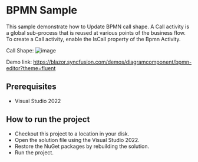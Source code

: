 # BPMN Sample

This sample demonstrate how to Update BPMN call shape. A Call activity is a global sub-process that is reused at various points of the business flow. To create a Call activity, enable the IsCall property of the Bpmn Activity.

Call Shape:
![image](https://user-images.githubusercontent.com/77827252/215377640-ec935438-9bbc-41a4-aad9-99a1e4d2bbd5.png)

Demo link:
https://blazor.syncfusion.com/demos/diagramcomponent/bpmn-editor?theme=fluent

## Prerequisites

* Visual Studio 2022

## How to run the project

* Checkout this project to a location in your disk.
* Open the solution file using the Visual Studio 2022.
* Restore the NuGet packages by rebuilding the solution.
* Run the project.
